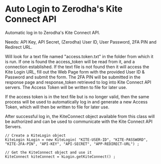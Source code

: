 # Auto Login to Zerodha's Kite Connect API

Automatic log in to Zerodha's Kite Connect API.
 
Needs: API Key, API Secret, (Zerodha) User ID, User Password, 2FA PIN and Redirect URL.

Will look for a text file named "access.token.txt" in the folder from which it is run. If one is found the access_token will be read from it, and a connection established. If the text file is not found then it will access the Kite Login URL, fill out the  Web Page form with the provided User ID & Password and submit the form. The 2FA PIN will be submitted in the response page and response_token retrieved to log into Kite Connect API servers. The Access Token will be written to file for later use.

If the access token is in the text file but is no longer valid, then the same process will be used to automatically log in and generate a new Access Token, which will then be written to file for later use.

After successful log in, the KiteConnect object available from this class will be authorized and can be used to communicate with the Kite Connect API Servers.


    // Create a KiteLogin object
    KiteLogin kLogin = new KiteLogin( "KITE-USER-ID", "KITE-PASSWORD", "KITE-2FA-PIN", "API-KEY", "API-SECRET", "APP-REDIRECT-URL") ;
    
    // Get the KiteConnect object and use it
    KiteConnect kiteConnect = kLogin.getKiteConnect() ;
